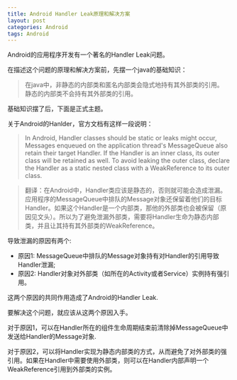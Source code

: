 ```yaml
---
title: Android Handler Leak原理和解决方案
layout: post
categories: Android
tags: Android
---
```


Android的应用程序开发有一个著名的Handler Leak问题。

在描述这个问题的原理和解决方案前，先摆一个java的基础知识：
>在java中，非静态的内部类和匿名内部类会隐式地持有其外部类的引用。
静态的内部类不会持有其外部类的引用。

基础知识摆了后，下面是正式主题。

关于Android的Hanlder，官方文档有这样一段说明：  
>In Android, Handler classes should be static or leaks might occur, Messages enqueued on the application thread's MessageQueue also retain their target Handler. If the Handler is an inner class, its outer class will be retained as well. To avoid leaking the outer class, declare the Handler as a static nested class with a WeakReference to its outer class.

>翻译：在Android中，Handler类应该是静态的，否则就可能会造成泄漏。应用程序的MessageQueue中排队的Message对象还保留着他们的目标Handler。如果这个Handler是一个内部类，那他的外部类也会被保留（原因见文头）。所以为了避免泄漏外部类，需要将Handler生命为静态内部类，并且让其持有其外部类的WeakReference。

导致泄漏的原因有两个:  
- 原因1: MessageQueue中排队的Message对象持有对Handler的引用导致Handler泄漏;
- 原因2: Handler对象对外部类（如所在的Activity或者Service）实例持有强引用。

这两个原因的共同作用造成了Android的Handler Leak.  

要解决这个问题，就应该从这两个原因入手。  

对于原因1，可以在Handler所在的组件生命周期结束前清除掉MessageQueue中发送给Handler的Message对象.  

对于原因2，可以将Handler实现为静态内部类的方式，从而避免了对外部类的强引用。如果在Handler中需要使用外部类，则可以在Handler内部声明一个WeakReference引用到外部类的实例。